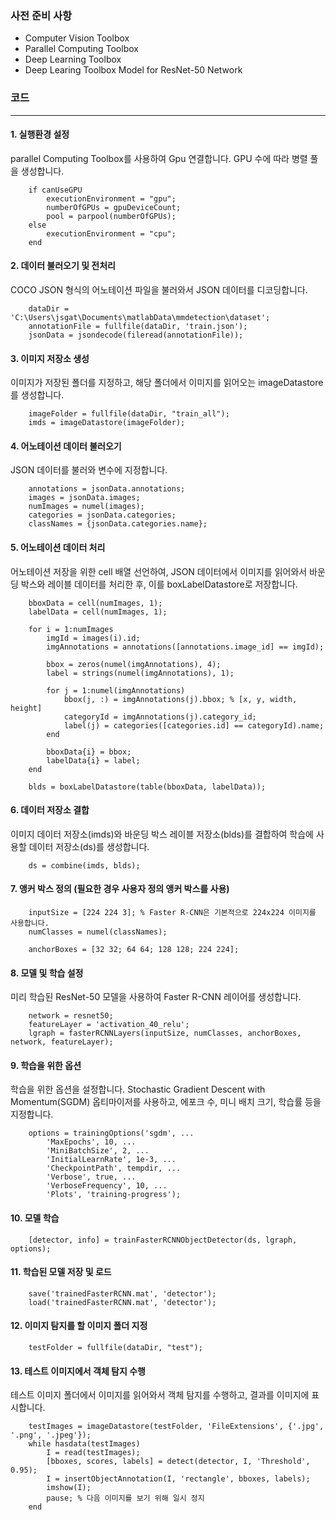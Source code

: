 ### 사전 준비 사항 
- Computer Vision Toolbox
- Parallel Computing Toolbox
- Deep Learning Toolbox
- Deep Learing Toolbox Model for ResNet-50 Network
  
### 코드
-----

#### 1. 실행환경 설정
parallel Computing Toolbox를 사용하여 Gpu 연결합니다. GPU 수에 따라 병렬 풀을 생성합니다.

        if canUseGPU
            executionEnvironment = "gpu";
            numberOfGPUs = gpuDeviceCount;
            pool = parpool(numberOfGPUs);
        else
            executionEnvironment = "cpu";
        end

#### 2. 데이터 불러오기 및 전처리
COCO JSON 형식의 어노테이션 파일을 불러와서 JSON 데이터를 디코딩합니다.

        dataDir = 'C:\Users\jsgat\Documents\matlabData\mmdetection\dataset';
        annotationFile = fullfile(dataDir, 'train.json');
        jsonData = jsondecode(fileread(annotationFile));


#### 3. 이미지 저장소 생성
이미지가 저장된 폴더를 지정하고, 해당 폴더에서 이미지를 읽어오는 imageDatastore를 생성합니다.
        
        imageFolder = fullfile(dataDir, "train_all");
        imds = imageDatastore(imageFolder);
        
#### 4. 어노테이션 데이터 불러오기
JSON 데이터를 불러와 변수에 지정합니다.
        
        annotations = jsonData.annotations;
        images = jsonData.images;
        numImages = numel(images);
        categories = jsonData.categories;
        classNames = {jsonData.categories.name};

#### 5. 어노테이션 데이터 처리
어노테이션 저장을 위한 cell 배열 선언하여, JSON 데이터에서 이미지를 읽어와서 바운딩 박스와 레이블 데이터를 처리한 후, 이를 boxLabelDatastore로 저장합니다.
        
        bboxData = cell(numImages, 1);
        labelData = cell(numImages, 1);
        
        for i = 1:numImages
            imgId = images(i).id;
            imgAnnotations = annotations([annotations.image_id] == imgId);
            
            bbox = zeros(numel(imgAnnotations), 4);
            label = strings(numel(imgAnnotations), 1);
            
            for j = 1:numel(imgAnnotations)
                bbox(j, :) = imgAnnotations(j).bbox; % [x, y, width, height]
                categoryId = imgAnnotations(j).category_id;
                label(j) = categories([categories.id] == categoryId).name;
            end
        
            bboxData{i} = bbox;
            labelData{i} = label;
        end
        
        blds = boxLabelDatastore(table(bboxData, labelData));


#### 6. 데이터 저장소 결합
이미지 데이터 저장소(imds)와 바운딩 박스 레이블 저장소(blds)를 결합하여 학습에 사용할 데이터 저장소(ds)를 생성합니다.
        
        ds = combine(imds, blds);

#### 7. 앵커 박스 정의 (필요한 경우 사용자 정의 앵커 박스를 사용)
        
        inputSize = [224 224 3]; % Faster R-CNN은 기본적으로 224x224 이미지를 사용합니다.
        numClasses = numel(classNames);

        anchorBoxes = [32 32; 64 64; 128 128; 224 224];

#### 8.  모델 및 학습 설정
미리 학습된 ResNet-50 모델을 사용하여 Faster R-CNN 레이어를 생성합니다.
        
        network = resnet50;
        featureLayer = 'activation_40_relu';
        lgraph = fasterRCNNLayers(inputSize, numClasses, anchorBoxes, network, featureLayer);

#### 9. 학습을 위한 옵션
학습을 위한 옵션을 설정합니다. Stochastic Gradient Descent with Momentum(SGDM) 옵티마이저를 사용하고, 에포크 수, 미니 배치 크기, 학습률 등을 지정합니다.

        options = trainingOptions('sgdm', ...
            'MaxEpochs', 10, ...
            'MiniBatchSize', 2, ...
            'InitialLearnRate', 1e-3, ...
            'CheckpointPath', tempdir, ...
            'Verbose', true, ...
            'VerboseFrequency', 10, ...
            'Plots', 'training-progress');

#### 10. 모델 학습

        [detector, info] = trainFasterRCNNObjectDetector(ds, lgraph, options);

#### 11. 학습된 모델 저장 및 로드

        save('trainedFasterRCNN.mat', 'detector');
        load('trainedFasterRCNN.mat', 'detector');

#### 12. 이미지 탐지를 할 이미지 폴더 지정
        testFolder = fullfile(dataDir, "test");

#### 13. 테스트 이미지에서 객체 탐지 수행
테스트 이미지 폴더에서 이미지를 읽어와서 객체 탐지를 수행하고, 결과를 이미지에 표시합니다.

        testImages = imageDatastore(testFolder, 'FileExtensions', {'.jpg', '.png', '.jpeg'});
        while hasdata(testImages)
            I = read(testImages);
            [bboxes, scores, labels] = detect(detector, I, 'Threshold', 0.95);
            I = insertObjectAnnotation(I, 'rectangle', bboxes, labels);
            imshow(I);
            pause; % 다음 이미지를 보기 위해 일시 정지
        end
